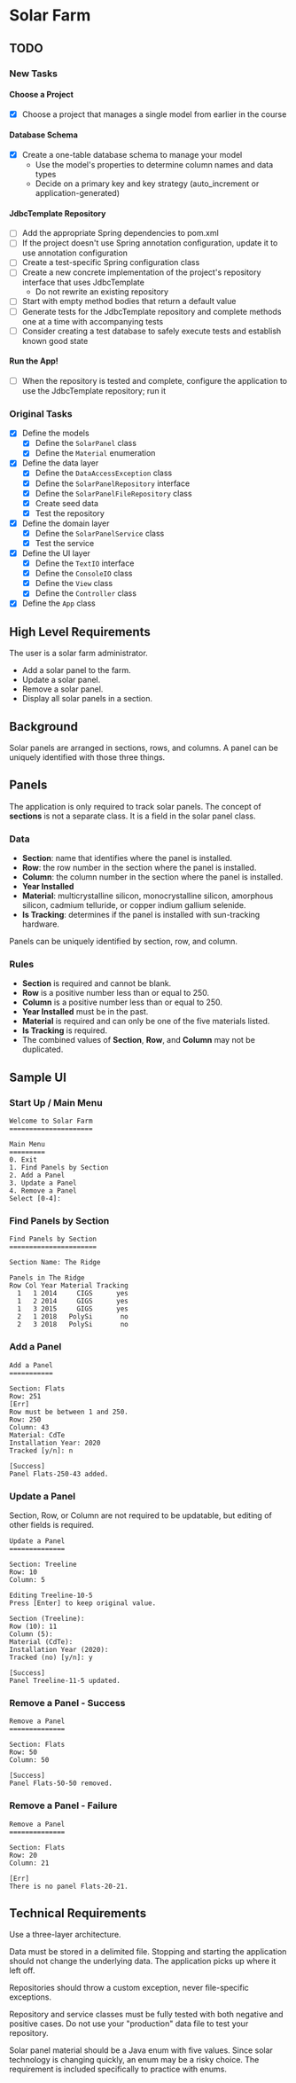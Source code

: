 
# Solar Farm

## TODO

### New Tasks

#### Choose a Project

* [x] Choose a project that manages a single model from earlier in the course

#### Database Schema

* [x] Create a one-table database schema to manage your model
  * Use the model's properties to determine column names and data types
  * Decide on a primary key and key strategy (auto_increment or application-generated)

#### JdbcTemplate Repository

* [ ] Add the appropriate Spring dependencies to pom.xml
* [ ] If the project doesn't use Spring annotation configuration, update it to use annotation configuration
* [ ] Create a test-specific Spring configuration class
* [ ] Create a new concrete implementation of the project's repository interface that uses JdbcTemplate
  * Do not rewrite an existing repository
* [ ] Start with empty method bodies that return a default value
* [ ] Generate tests for the JdbcTemplate repository and complete methods one at a time with accompanying tests
* [ ] Consider creating a test database to safely execute tests and establish known good state

#### Run the App!

* [ ] When the repository is tested and complete, configure the application to use the JdbcTemplate repository; run it

### Original Tasks

* [x] Define the models
  * [x] Define the `SolarPanel` class
  * [x] Define the `Material` enumeration
* [x] Define the data layer
  * [x] Define the `DataAccessException` class
  * [x] Define the `SolarPanelRepository` interface
  * [x] Define the `SolarPanelFileRepository` class
  * [x] Create seed data
  * [x] Test the repository
* [x] Define the domain layer
  * [x] Define the `SolarPanelService` class
  * [x] Test the service
* [x] Define the UI layer
  * [x] Define the `TextIO` interface
  * [x] Define the `ConsoleIO` class
  * [x] Define the `View` class
  * [x] Define the `Controller` class
* [x] Define the `App` class

## High Level Requirements

The user is a solar farm administrator.

- Add a solar panel to the farm.
- Update a solar panel.
- Remove a solar panel.
- Display all solar panels in a section.

## Background

Solar panels are arranged in sections, rows, and columns. A panel can be uniquely identified with those three things.

## Panels

The application is only required to track solar panels. The concept of **sections** is not a separate class. It is a field in the solar panel class.

### Data

- **Section**: name that identifies where the panel is installed.
- **Row**: the row number in the section where the panel is installed.
- **Column**: the column number in the section where the panel is installed.
- **Year Installed**
- **Material**: multicrystalline silicon, monocrystalline silicon, amorphous silicon, cadmium telluride, or copper indium gallium selenide.
- **Is Tracking**: determines if the panel is installed with sun-tracking hardware.

Panels can be uniquely identified by section, row, and column.

### Rules

- **Section** is required and cannot be blank.
- **Row** is a positive number less than or equal to 250.
- **Column** is a positive number less than or equal to 250.
- **Year Installed** must be in the past.
- **Material** is required and can only be one of the five materials listed.
- **Is Tracking** is required.
- The combined values of **Section**, **Row**, and **Column** may not be duplicated.

## Sample UI

### Start Up / Main Menu

```
Welcome to Solar Farm
=====================

Main Menu
=========
0. Exit
1. Find Panels by Section
2. Add a Panel
3. Update a Panel
4. Remove a Panel
Select [0-4]:
```

### Find Panels by Section

```
Find Panels by Section
======================

Section Name: The Ridge

Panels in The Ridge
Row Col Year Material Tracking
  1   1 2014     CIGS      yes
  1   2 2014     GIGS      yes
  1   3 2015     GIGS      yes
  2   1 2018   PolySi       no
  2   3 2018   PolySi       no
```

### Add a Panel

```
Add a Panel
===========

Section: Flats
Row: 251
[Err]
Row must be between 1 and 250.
Row: 250
Column: 43
Material: CdTe
Installation Year: 2020
Tracked [y/n]: n

[Success] 
Panel Flats-250-43 added.
```

### Update a Panel

Section, Row, or Column are not required to be updatable, but editing of other fields is required.

```
Update a Panel
==============

Section: Treeline
Row: 10
Column: 5

Editing Treeline-10-5
Press [Enter] to keep original value.

Section (Treeline):
Row (10): 11
Column (5):
Material (CdTe):
Installation Year (2020):
Tracked (no) [y/n]: y

[Success] 
Panel Treeline-11-5 updated.
```

### Remove a Panel - Success

```
Remove a Panel
==============

Section: Flats
Row: 50
Column: 50

[Success] 
Panel Flats-50-50 removed.
```

### Remove a Panel - Failure

```
Remove a Panel
==============

Section: Flats
Row: 20
Column: 21

[Err] 
There is no panel Flats-20-21.
```

## Technical Requirements

Use a three-layer architecture.

Data must be stored in a delimited file. Stopping and starting the application should not change the underlying data. The application picks up where it left off.

Repositories should throw a custom exception, never file-specific exceptions.

Repository and service classes must be fully tested with both negative and positive cases. Do not use your "production" data file to test your repository.

Solar panel material should be a Java enum with five values. Since solar technology is changing quickly, an enum may be a risky choice. The requirement is included specifically to practice with enums.

